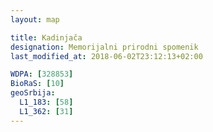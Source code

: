 ```yaml
---
layout: map

title: Kadinjača
designation: Memorijalni prirodni spomenik
last_modified_at: 2018-06-02T23:12:13+02:00

WDPA: [328853]
BioRaS: [10]
geoSrbija:
  L1_183: [58]
  L1_362: [31]
---
```

